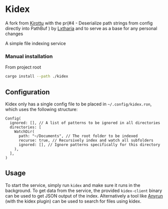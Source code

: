 # Kidex

A fork from [Kirottu](https://github.com/Kirottu/kidex) with the pr(#4 - Deserialize path strings from config directly into PathBuf
) by [Lxtharia](https://github.com/Lxtharia) and to serve as a base for any personal changes

A simple file indexing service

### Manual installation
From project root

```sh
cargo install --path ./kidex
```

## Configuration

Kidex only has a single config file to be placed in `~/.config/kidex.ron`, which uses the following structure:
```ron
Config(
  ignored: [], // A list of patterns to be ignored in all directories
  directories: [
    WatchDir(
      path: "~/Documents", // The root folder to be indexed
      recurse: true, // Recursively index and watch all subfolders
      ignored: [], // Ignore patterns specifically for this directory
    ),
  ],
)
```

## Usage

To start the service, simply run `kidex` and make sure it runs in the background. To get data from the service,
the provided `kidex-client` binary can be used to get JSON output of the index. Alternatively a tool like [Anyrun](https://github.com/Kirottu/anyrun)
(with the kidex plugin) can be used to search for files using kidex.
